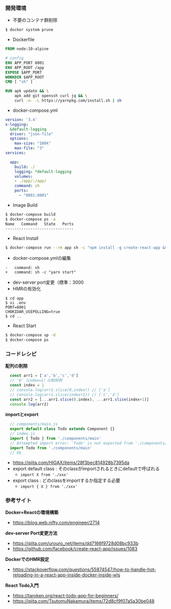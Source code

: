 ### 開発環境

- 不要のコンテナ群削除
```bash
$ docker system prune
```

- Dockerfile
```Dockerfile
FROM node:10-alpine

# config
ENV APP_PORT 8001
ENV APP_ROOT /app
EXPOSE $APP_PORT
WORKDIR $APP_ROOT
CMD [ "sh" ]

RUN apk update && \
    apk add git openssh curl jq && \
    curl -o- -L https://yarnpkg.com/install.sh | sh
```
- docker-compose.yml
```docker-compose.yml
version: '3.4'
x-logging:
  &default-logging
  driver: "json-file"
  options:
    max-size: "100k"
    max-file: "3"
services:

  app:
    build: ./
    logging: *default-logging
    volumes:
    - ./app/:/app/
    command: sh
    ports: 
      - "8001:8001"
```
- Image Build
```bash
$ docker-compose build
$ docker-compose ps -a
Name   Command   State   Ports
------------------------------
```
- React Install
```bash
$ docker-compose run --rm app sh -c "npm install -g create-react-app && create-react-app ."
```
- docker-compose.ymlの編集
```
-   command: sh
+   command: sh -c "yarn start"
```
- dev-server port変更（標準：3000
- HMRの有効化
```
$ cd app
$ vi .env
PORT=8001
CHOKIDAR_USEPOLLING=true
$ cd ..
```
- React Start
```bash
$ docker-compose up -d
$ docker-compose ps
```

### コードレシピ

**配列の削除**
```javascript
  const arr1 = ['a','b','c','d']
  // 'b'（index=1）の削除例
  const index = 1
  // console.log(arr1.slice(0,index)) // ['a']
  // console.log(arr1.slice(index+1)) // ['c','d']
  const arr2 = [...arr1.slice(0,index), ...arr1.slice(index+1)]
  console.log(arr2)
```

**importとexport**
```javascript
  // components/main.js
  export default class Todo extends Component {}
  // index.js
  import { Todo } from './components/main' 
  // Attempted import error: 'Todo' is not exported from './components/main'.
  import Todo from './components/main'
  // Ok
```
- https://qiita.com/HIGAX/items/28f3bec814928b7395da
- export default class : そのclassがimportされるときにdefaultで呼ばれる
  - `import X from './xxx'`
- export class : どのclassをimportするか指定する必要
  - `import { X } from './xxx'`

### 参考サイト
**Docker+Reactの環境構築**
- https://blog.web.nifty.com/engineer/2714

**dev-server Port変更方法**
- https://qiita.com/urouro_net/items/dd7166f9728d08bc933b
- https://github.com/facebook/create-react-app/issues/1083

**DockerでのHMR設定**
- https://stackoverflow.com/questions/55874547/how-to-handle-hot-reloading-in-a-react-app-inside-docker-inside-wls

**React Todo入門**
- https://taroken.org/react-todo-app-for-beginners/
- https://qiita.com/TsutomuNakamura/items/72d8cf9f07a5a30be048
